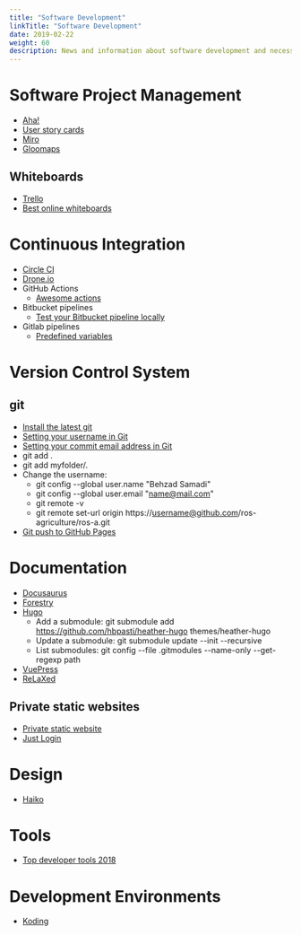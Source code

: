 ```yaml
---
title: "Software Development"
linkTitle: "Software Development"
date: 2019-02-22
weight: 60
description: News and information about software development and necessary tools
---
```


# Software Project Management

* [Aha!](https://www.aha.io/)
* [User story cards](https://www.agilebusiness.org/page/ProjectFramework_15_RequirementsandUserStories)
* [Miro](https://miro.com/)
* [Gloomaps](https://www.gloomaps.com/)

## Whiteboards

* [Trello](https://trello.com)
* [Best online whiteboards](https://zapier.com/blog/best-online-whiteboard/)

# Continuous Integration

* [Circle CI](http://circleci.com)
* [Drone.io](https://drone.io/)
* GitHub Actions
   * [Awesome actions](https://github.com/sdras/awesome-actions#github-pages)
* Bitbucket pipelines
   * [Test your Bitbucket pipeline locally](https://github.com/mserranom/bbrun)
* Gitlab pipelines
   * [Predefined variables](https://docs.gitlab.com/ee/ci/variables/predefined_variables.html)

# Version Control System

## git

- [Install the latest git](https://itsfoss.com/install-git-ubuntu/)
- [Setting your username in Git](https://help.github.com/articles/setting-your-username-in-git/)
- [Setting your commit email address in Git](https://help.github.com/articles/setting-your-commit-email-address-in-git/)
- git add .
- git add myfolder/.
- Change the username:
    - git config --global user.name "Behzad Samadi"
    - git config --global user.email "name@mail.com"
    - git remote -v
    - git remote set-url origin https://username@github.com/ros-agriculture/ros-a.git
- [Git push to GitHub Pages](https://devhints.io/travis-gh-pages)

# Documentation

- [Docusaurus](https://docusaurus.io/en/)
- [Forestry](https://forestry.io/)
- [Hugo](https://gohugo.io/)
    - Add a submodule: git submodule add https://github.com/hbpasti/heather-hugo themes/heather-hugo
    - Update a submodule: git submodule update --init --recursive
    - List submodules: git config --file .gitmodules --name-only --get-regexp path
- [VuePress](https://vuepress.vuejs.org/)
- [ReLaXed](https://github.com/RelaxedJS/ReLaXed)

## Private static websites

- [Private static website](https://github.com/TehShrike/private-static-website)
- [Just Login](http://justlogin.xyz/)

# Design

- [Haiko](https://www.haiku.ai/)

# Tools

- [Top developer tools 2018](https://stackshare.io/posts/top-developer-tools-2018)

# Development Environments
* [Koding](https://www.koding.com/)

